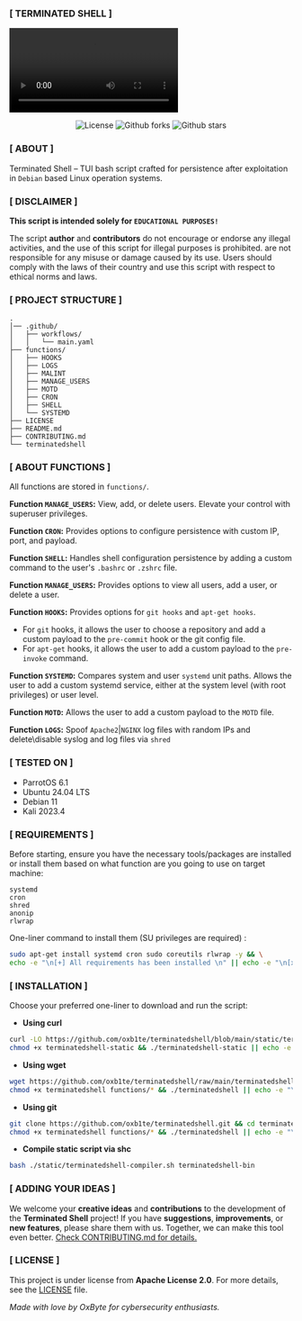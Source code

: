 
### [ TERMINATED SHELL ]

<video src="https://github.com/oxb1te/terminatedshell/assets/109206637/83813d8d-de32-4e36-920e-63b97038fbac"></video>

<p align="center">
  <img alt="License" src="https://img.shields.io/github/license/oxb1te/terminatedshell?color=000000"/>
  <img alt="Github forks" src="https://img.shields.io/github/forks/oxb1te/terminatedshell?color=000000" />
  <img alt="Github stars" src="https://img.shields.io/github/stars/oxb1te/terminatedshell?color=000000" />
</p>

### [ ABOUT ]

Terminated Shell – TUI bash script crafted for persistence after exploitation in `Debian` based Linux operation systems.

### [ DISCLAIMER ]

**This script is intended solely for `EDUCATIONAL PURPOSES!`**

The script **author** and **contributors** do not encourage or endorse any illegal activities, and the use of this script for illegal purposes is prohibited. are not responsible for any misuse or damage caused by its use. Users should comply with the laws of their country and use this script with respect to ethical norms and laws.

### [ PROJECT STRUCTURE ]

```
.
│── .github/
│   ├── workflows/
│   │   └── main.yaml 
├── functions/
│   ├── HOOKS
│   ├── LOGS
│   ├── MALINT
│   ├── MANAGE_USERS
│   ├── MOTD
│   ├── CRON
│   ├── SHELL
│   └── SYSTEMD
├── LICENSE
├── README.md
├── CONTRIBUTING.md
└── terminatedshell
```

### [ ABOUT FUNCTIONS ]

All functions are stored in `functions/`.

**Function `MANAGE_USERS`:** View, add, or delete users. Elevate your control with superuser privileges.

**Function `CRON`:** Provides options to configure persistence with custom IP, port, and payload.

**Function `SHELL`:** Handles shell configuration persistence by adding a custom command to the user's `.bashrc` or `.zshrc` file.

**Function `MANAGE_USERS`:** Provides options to view all users, add a user, or delete a user.

**Function `HOOKS`:** Provides options for `git hooks` and `apt-get hooks`.

- For `git` hooks, it allows the user to choose a repository and add a custom payload to the `pre-commit` hook or the git config file.
- For `apt-get` hooks, it allows the user to add a custom payload to the `pre-invoke` command.

**Function `SYSTEMD`:** Compares system and user `systemd` unit paths. Allows the user to add a custom systemd service, either at the system level (with root privileges) or user level.

**Function `MOTD`:** Allows the user to add a custom payload to the `MOTD` file.

**Function `LOGS`:** Spoof `Apache2`|`NGINX` log files with random IPs and delete\disable syslog and log files via `shred`  

### [ TESTED ON ]

- ParrotOS 6.1
- Ubuntu 24.04 LTS
- Debian 11
- Kali 2023.4

### [ REQUIREMENTS ]

Before starting, ensure you have the necessary tools/packages are installed or install them based on what function are you going to use on target machine:

```
systemd
cron
shred
anonip
rlwrap
```

One-liner command to install them (SU privileges are required) :

```bash
sudo apt-get install systemd cron sudo coreutils rlwrap -y && \
echo -e "\n[+] All requirements has been installed \n" || echo -e "\n[x] Something went wrong.\n";
```

### [ INSTALLATION ]

Choose your preferred one-liner to download and run the script:

- **Using curl**

``` bash
curl -LO https://github.com/oxb1te/terminatedshell/blob/main/static/terminatedshell-static && \
chmod +x terminatedshell-static && ./terminatedshell-static || echo -e "\n[x] Something went wrong\n";
```

- **Using wget**

```sh
wget https://github.com/oxb1te/terminatedshell/raw/main/terminatedshell -O terminatedshell && \
chmod +x terminatedshell functions/* && ./terminatedshell || echo -e "\n[x] Something went wrong\n";
```

- **Using git**

```sh
git clone https://github.com/oxb1te/terminatedshell.git && cd terminatedshell && \
chmod +x terminatedshell functions/* && ./terminatedshell || echo -e "\n[x] Something went wrong\n"; 
```

- **Compile static script via shc**

```sh
bash ./static/terminatedshell-compiler.sh terminatedshell-bin 
```

### [ ADDING YOUR IDEAS ]

We welcome your **creative ideas** and **contributions** to the development of the **Terminated Shell** project! If you have **suggestions**, **improvements**, or **new features**, please share them with us. Together, we can make this tool even better. [Check CONTRIBUTING.md for details.](CONTRIBUTING.md)

### [ LICENSE ]

This project is under license from **Apache License 2.0**. For more details, see the [LICENSE](LICENSE.md) file.

*Made with love by OxByte for cybersecurity enthusiasts.*

